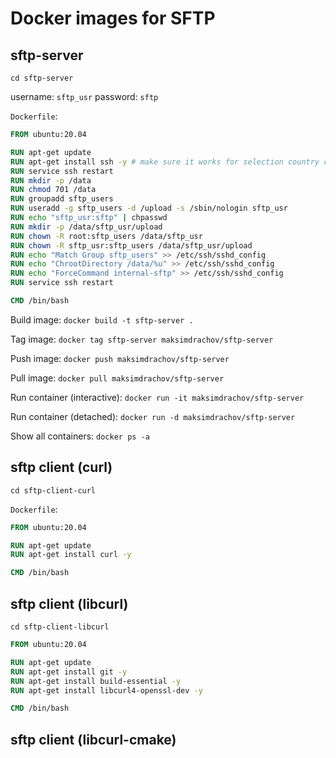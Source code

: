 # Docker images for SFTP

## sftp-server

`cd sftp-server`

username: `sftp_usr`
password: `sftp`

`Dockerfile`:

```dockerfile
FROM ubuntu:20.04

RUN apt-get update
RUN apt-get install ssh -y # make sure it works for selection country code
RUN service ssh restart
RUN mkdir -p /data
RUN chmod 701 /data
RUN groupadd sftp_users
RUN useradd -g sftp_users -d /upload -s /sbin/nologin sftp_usr
RUN echo "sftp_usr:sftp" | chpasswd
RUN mkdir -p /data/sftp_usr/upload
RUN chown -R root:sftp_users /data/sftp_usr
RUN chown -R sftp_usr:sftp_users /data/sftp_usr/upload
RUN echo "Match Group sftp_users" >> /etc/ssh/sshd_config
RUN echo "ChrootDirectory /data/%u" >> /etc/ssh/sshd_config
RUN echo "ForceCommand internal-sftp" >> /etc/ssh/sshd_config
RUN service ssh restart

CMD /bin/bash
```

Build image: `docker build -t sftp-server .`

Tag image: `docker tag sftp-server maksimdrachov/sftp-server`

Push image: `docker push maksimdrachov/sftp-server`

Pull image: `docker pull maksimdrachov/sftp-server`

Run container (interactive): `docker run -it maksimdrachov/sftp-server`

Run container (detached): `docker run -d maksimdrachov/sftp-server`

Show all containers: `docker ps -a`

## sftp client (curl)

`cd sftp-client-curl`

`Dockerfile`:

```dockerfile
FROM ubuntu:20.04

RUN apt-get update
RUN apt-get install curl -y

CMD /bin/bash
```

## sftp client (libcurl)

`cd sftp-client-libcurl`

```dockerfile
FROM ubuntu:20.04

RUN apt-get update
RUN apt-get install git -y
RUN apt-get install build-essential -y
RUN apt-get install libcurl4-openssl-dev -y

CMD /bin/bash
```

## sftp client (libcurl-cmake)

